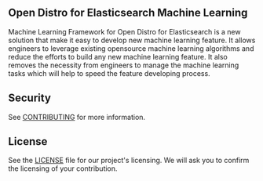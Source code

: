 ## Open Distro for Elasticsearch Machine Learning

Machine Learning Framework for Open Distro for Elasticsearch is a new solution that make it easy to develop new machine learning feature. It allows engineers to leverage existing opensource machine learning algorithms and reduce the efforts to build any new machine learning feature. It also removes the necessity from engineers to manage the machine learning tasks which will help to speed the feature developing process.

## Security

See [CONTRIBUTING](CONTRIBUTING.md#security-issue-notifications) for more information.

## License

See the [LICENSE](LICENSE) file for our project's licensing. We will ask you to confirm the licensing of your contribution.

